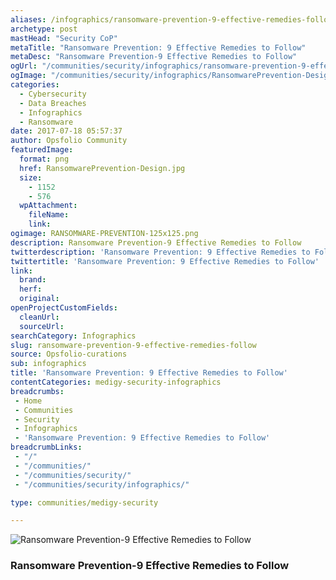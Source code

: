 ```yaml
---
aliases: /infographics/ransomware-prevention-9-effective-remedies-follow
archetype: post
mastHead: "Security CoP"
metaTitle: "Ransomware Prevention: 9 Effective Remedies to Follow"
metaDesc: "Ransomware Prevention-9 Effective Remedies to Follow" 
ogUrl: "/communities/security/infographics/ransomware-prevention-9-effective-remedies-follow"
ogImage: "/communities/security/infographics/RansomwarePrevention-Design.jpg"
categories:
  - Cybersecurity
  - Data Breaches
  - Infographics
  - Ransomware
date: 2017-07-18 05:57:37
author: Opsfolio Community
featuredImage:
  format: png
  href: RansomwarePrevention-Design.jpg
  size:
    - 1152
    - 576
  wpAttachment:
    fileName:
    link:
ogimage: RANSOMWARE-PREVENTION-125x125.png
description: Ransomware Prevention-9 Effective Remedies to Follow
twitterdescription: 'Ransomware Prevention: 9 Effective Remedies to Follow'
twittertitle: 'Ransomware Prevention: 9 Effective Remedies to Follow'
link:
  brand:
  herf:
  original:
openProjectCustomFields:
  cleanUrl:
  sourceUrl:
searchCategory: Infographics
slug: ransomware-prevention-9-effective-remedies-follow
source: Opsfolio-curations
sub: infographics
title: 'Ransomware Prevention: 9 Effective Remedies to Follow'
contentCategories: medigy-security-infographics
breadcrumbs:
 - Home
 - Communities
 - Security
 - Infographics
 - 'Ransomware Prevention: 9 Effective Remedies to Follow'
breadcrumbLinks:
 - "/"
 - "/communities/"
 - "/communities/security/"
 - "/communities/security/infographics/"

type: communities/medigy-security

---
```

![Ransomware Prevention-9 Effective Remedies to Follow](/communities/security/infographics/RansomwarePrevention-Design.jpg)
### Ransomware Prevention-9 Effective Remedies to Follow


